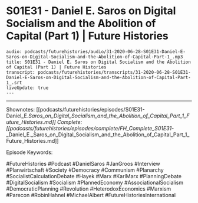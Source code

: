 # S01E31 - Daniel E. Saros on Digital Socialism and the Abolition of Capital (Part 1) | Future Histories

```audio-note
audio: podcasts/futurehistories/audio/31-2020-06-28-S01E31-Daniel-E-Saros-on-Digital-Socialism-and-the-Abolition-of-Capital-Part-1_.mp3
title: S01E31 - Daniel E. Saros on Digital Socialism and the Abolition of Capital (Part 1) | Future Histories
transcript: podcasts/futurehistories/transcripts/31-2020-06-28-S01E31-Daniel-E-Saros-on-Digital-Socialism-and-the-Abolition-of-Capital-Part-1_.srt
liveUpdate: true
---

```
---

Shownotes: [[podcasts/futurehistories/episodes/S01E31-Daniel_E._Saros_on_Digital_Socialism_and_the_Abolition_of_Capital_Part_1_Future_Histories.md]]
Complete: [[podcasts/futurehistories/episodes/complete/FH_Complete_S01E31_-_Daniel_E._Saros_on_Digital_Socialism_and_the_Abolition_of_Capital_Part_1_Future_Histories.md]]


Episode Keywords:

#FutureHistories #Podcast #DanielSaros #JanGroos #Interview #Planwirtschaft #Society #Democracy #Communism #Planarchy #SocialistCalculationDebate #Hayek #Marx #KarlMarx #PlanningDebate #DigitalSocialism #Socialism #PlannedEconomy #AssociationalSocialism #DemocraticPlanning #Revolution #HeterodoxEconomics #Marxism #Parecon #RobinHahnel #MichaelAlbert #FutureHistoriesInternational
